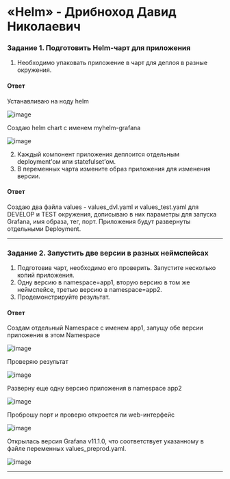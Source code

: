 # «Helm» - Дрибноход Давид Николаевич

### Задание 1. Подготовить Helm-чарт для приложения

1. Необходимо упаковать приложение в чарт для деплоя в разные окружения. 

#### Ответ

Устанавливаю на ноду helm

![image](https://github.com/DrDavidN/12-10-hw/assets/128225763/81f0e5eb-f7a8-4c93-a112-73a0c91b32e4)

Создаю helm chart с именем myhelm-grafana

![image](https://github.com/DrDavidN/12-10-hw/assets/128225763/52287c6f-8e82-4b37-8505-879c0c608a8e)

2. Каждый компонент приложения деплоится отдельным deployment’ом или statefulset’ом.
3. В переменных чарта измените образ приложения для изменения версии.

#### Ответ

Создаю два файла values - values_dvl.yaml и values_test.yaml для DEVELOP и TEST окружения, дописываю в них параметры для запуска Grafana, имя образа, тег, порт. Приложения будут развернуты отдельными Deployment.

------

### Задание 2. Запустить две версии в разных неймспейсах

1. Подготовив чарт, необходимо его проверить. Запуститe несколько копий приложения.
2. Одну версию в namespace=app1, вторую версию в том же неймспейсе, третью версию в namespace=app2.
3. Продемонстрируйте результат.

#### Ответ

Создам отдельный Namespace с именем app1, запущу обе версии приложения в этом Namespace

![image](https://github.com/DrDavidN/12-10-hw/assets/128225763/d37ee45b-202b-4fa5-aab1-d431231242de)

Проверяю результат

![image](https://github.com/DrDavidN/12-10-hw/assets/128225763/e301e735-7e42-42ab-8f56-2b1d7162d616)

Разверну еще одну версию приложения в namespace app2

![image](https://github.com/DrDavidN/12-10-hw/assets/128225763/f90f653c-d480-4cb2-a0e8-5e1674498315)

Проброшу порт и проверю откроется ли web-интерфейс

![image](https://github.com/DrDavidN/12-10-hw/assets/128225763/56cc4c5a-3313-4359-8c67-946c55881eb5)

Открылась версия Grafana v11.1.0, что соответствует указанному в файле переменных values_preprod.yaml.

![image](https://github.com/DrDavidN/12-10-hw/assets/128225763/818a9c3e-a354-4a58-b1c5-8bcd26b35bfe)


------
